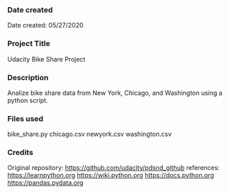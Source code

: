 ### Date created
Date created: 05/27/2020

### Project Title
Udacity Bike Share Project

### Description
Analize bike share data from New York, Chicago, and Washington using a python script.

### Files used
bike_share.py
chicago.csv
newyork.csv
washington.csv

### Credits
Original repository: https://github.com/udacity/pdsnd_github
references: 
https://learnpython.org
https://wiki.python.org
https://docs.python.org
https://pandas.pydata.org